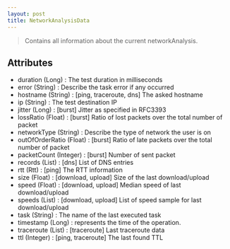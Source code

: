 ```yaml
---
layout: post
title: NetworkAnalysisData
---
```


> Contains all information about the current networkAnalysis.

Attributes
----------
- duration (Long) : The test duration in milliseconds
- error (String) : Describe the task error if any occurred
- hostname (String) : [ping, traceroute, dns] The asked hostname
- ip (String) : The test destination IP
- jitter (Long) : [burst] Jitter as specified in RFC3393
- lossRatio (Float) : [burst] Ratio of lost packets over the total number of packet
- networkType (String) : Describe the type of network the user is on
- outOfOrderRatio (Float) : [burst] Ratio of late packets over the total number of packet
- packetCount (Integer) : [burst] Number of sent packet
- records (List) : [dns] List of DNS entries
- rtt (Rtt) : [ping] The RTT information
- size (Float) : [download, upload] Size of the last download/upload
- speed (Float) : [download, upload] Median speed of last download/upload
- speeds (List) : [download, upload] List of speed sample for last download/upload
- task (String) : The name of the last executed task
- timestamp (Long) : represents the time of the operation.
- traceroute (List) : [traceroute] Last traceroute data
- ttl (Integer) : [ping, traceroute] The last found TTL
